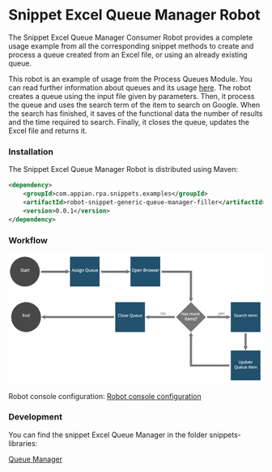 # Snippet Excel Queue Manager Robot

The Snippet Excel Queue Manager Consumer Robot provides a complete usage example from all the corresponding snippet methods to create and process a queue created from an Excel file, or using an already existing queue.

This robot is an example of usage from the Process Queues Module. You can read further information about queues and its usage [here](https://docs.appian.com/suite/help/20.1/rpa/modules/process-queues-module.html). The robot creates a queue using the input file given by parameters. Then, it process the queue and uses the search term of the item to search on Google. When the search has finished, it saves of the functional data the number of results and the time required to search. Finally, it closes the queue, updates the Excel file and returns it.

### Installation

The Snippet Excel Queue Manager Robot is distributed using Maven:
```xml
<dependency>
	<groupId>com.appian.rpa.snippets.examples</groupId>
	<artifactId>robot-snippet-generic-queue-manager-filler</artifactId>
	<version>0.0.1</version>
</dependency>
```

### Workflow

![Robot workflow](./console/workflow.png)

Robot console configuration:
[Robot console configuration](./console/robot-snippet-excel-queue-manager-configuration.zip)

### Development
You can find the snippet Excel Queue Manager in the folder snippets-libraries:

[Queue Manager](https://github.com/appianps/ps-plugin-appianrpa-Snippets/tree/PS-460-queueWithoutExcel/snippets-libraries/queue-manager)
